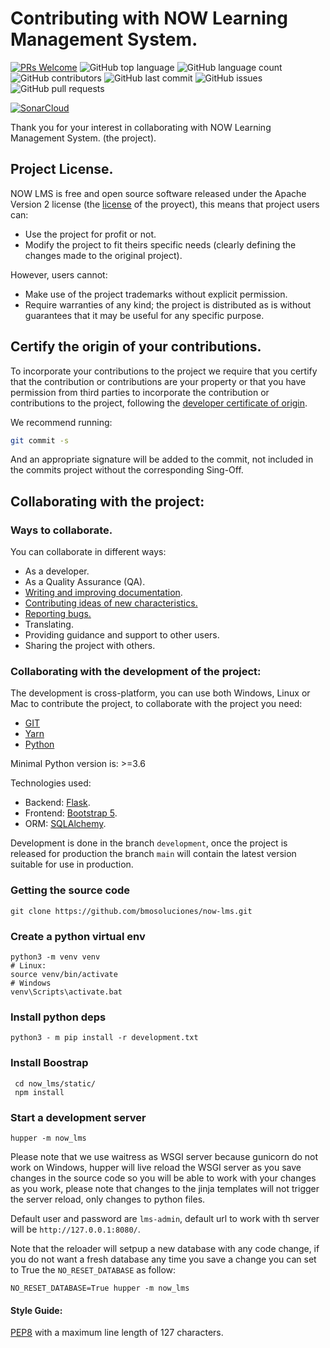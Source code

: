 # Contributing with NOW Learning Management System.

[![PRs Welcome](https://img.shields.io/badge/PRs-welcome-brightgreen.svg?style=flat-square)](http://makeapullrequest.com)
![GitHub top language](https://img.shields.io/github/languages/top/bmosoluciones/now-lms)
![GitHub language count](https://img.shields.io/github/languages/count/bmosoluciones/now-lms)
![GitHub contributors](https://img.shields.io/github/contributors/bmosoluciones/now-lms)
![GitHub last commit](https://img.shields.io/github/last-commit/bmosoluciones/now-lms)
![GitHub issues](https://img.shields.io/github/issues/bmosoluciones/now-lms)
![GitHub pull requests](https://img.shields.io/github/issues-pr-raw/bmosoluciones/now-lms)

[![SonarCloud](https://sonarcloud.io/images/project_badges/sonarcloud-black.svg)](https://sonarcloud.io/dashboard?id=bmosoluciones_now-lms)

Thank you for your interest in collaborating with NOW Learning Management System. (the project).

## Project License.

NOW LMS is free and open source software released under the Apache Version 2 license (the [license](https://github.com/bmosoluciones/now-lms/blob/main/LICENSE) of the proyect), this means that project users can:

* Use the project for profit or not.
* Modify the project to fit theirs specific needs (clearly defining the changes made to the original project).

However, users cannot:

* Make use of the project trademarks without explicit permission.
* Require warranties of any kind; the project is distributed as is without guarantees that it may be useful for any specific purpose.

## Certify the origin of your contributions.

To incorporate your contributions to the project we require that you certify that the contribution or contributions are your property or that you have permission from third parties to incorporate the contribution or contributions to the project, following the [developer certificate of origin](https://developercertificate.org/).

We recommend running:

```bash
git commit -s
```

And an appropriate signature will be added to the commit, not included in the commits project without the corresponding Sing-Off.

## Collaborating with the project:

### Ways to collaborate.

You can collaborate in different ways:

* As a developer.
* As a Quality Assurance (QA).
* [Writing and improving documentation](https://bmosoluciones.github.io/now-lms/).
* [Contributing ideas of new characteristics.](https://github.com/bmosoluciones/now-lms/discussions)
* [Reporting bugs.](https://github.com/bmosoluciones/now-lms/issues)
* Translating.
* Providing guidance and support to other users.
* Sharing the project with others.

### Collaborating with the development of the project:

The development is cross-platform, you can use both Windows, Linux or Mac to contribute the project, to collaborate with the project you need:

  * [GIT](https://git-scm.com/)
  * [Yarn](https://yarnpkg.com/lang/en/)
  * [Python](https://www.python.org/downloads/)

Minimal Python version is: >=3.6

Technologies used:

* Backend: [Flask](https://flask.palletsprojects.com/en/1.1.x/).
* Frontend: [Bootstrap 5](https://v5.getbootstrap.com/).
* ORM: [SQLAlchemy](https://www.sqlalchemy.org/).

Development is done in the branch ```development```, once the project is released for production the branch ```main``` will contain the latest version suitable for use in production.

### Getting the source code

```
git clone https://github.com/bmosoluciones/now-lms.git
```
### Create a python virtual env

```
python3 -m venv venv
# Linux:
source venv/bin/activate
# Windows
venv\Scripts\activate.bat
```
### Install python deps

```
python3 - m pip install -r development.txt
```

### Install Boostrap

```
 cd now_lms/static/
 npm install
```

### Start a development server

```
hupper -m now_lms
```
Please note that we use waitress as WSGI server because gunicorn do not work on Windows, hupper will live reload the WSGI server as you save changes in the source code so you will be able to work with your changes as you work, please note that changes to the jinja templates will not trigger the server reload, only changes to python files.

Default user and password are ```lms-admin```, default url to work with th server will be ```http://127.0.0.1:8080/```.

Note that the reloader will setpup a new database with any code change, if you do not want a fresh database any time you save a change you can set to True the ```NO_RESET_DATABASE``` as follow:

```
NO_RESET_DATABASE=True hupper -m now_lms
```

#### Style Guide:

[PEP8](https://www.python.org/dev/peps/pep-0008/) with a maximum line length of 127 characters.
